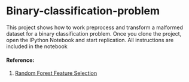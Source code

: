 # Binary-classification-problem

This project shows how to work preprocess and transform a malformed dataset for a binary classification problem.
Once you clone the project, open the IPython Notebook and start replication. All instructions are included in the notebook

#### Reference: 
1. [Random Forest Feature Selection](https://scikit-learn.org/stable/modules/generated/sklearn.feature_selection.RFE.html)
